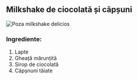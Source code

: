 
## Milkshake de ciocolată și căpșuni

![Poza milkshake delicios](saturn-2022/bautura/Milkshake.jpg "Milkshake ciocolata si capsuni")

### Ingrediente:
1. Lapte
2. Gheață mărunțită
3. Sirop de ciocolată
4. Căpșnuni tăiate

